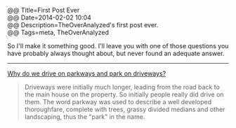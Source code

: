@@ Title=First Post Ever  
@@ Date=2014-02-02 10:04  
@@ Description=TheOverAnalyzed's first post ever.  
@@ Tags=meta, TheOverAnalyzed  

So I'll make it something good. I'll leave you with one of those questions you have probably always thought about, but never found an adequate answer.

<hr class="small"/>

[Why do we drive on parkways and park on driveways?][answers]
>Driveways were initially much longer, leading from the road back to the main house on the property. So initially people really did drive on them. The word parkway was used to describe a well developed thoroughfare, complete with trees, grassy divided medians and other landscaping, thus the "park" in the name.

[answers]: http://wiki.answers.com/Q/Why_do_we_park_in_the_driveway_and_drive_on_the_parkway